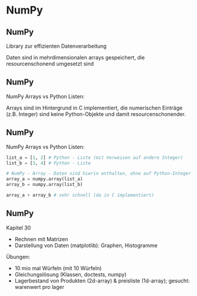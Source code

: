 # NumPy

## NumPy

Library zur effizienten Datenverarbeitung

Daten sind in mehrdimensionalen arrays gespeichert, die resourcenschonend umgesetzt sind

## NumPy

NumPy Arrays vs Python Listen:

Arrays sind im Hintergrund in C implementiert, die numerischen Einträge (z.B. Integer) sind keine Python-Objekte und damit resourcenschonender.

## NumPy

NumPy Arrays vs Python Listen:

```py
list_a = [1, 2] # Python - Liste (mit Verweisen auf andere Integer)
list_b = [3, 4] # Python - Liste

# NumPy - Array - Daten sind hierin enthalten, ohne auf Python-Integer zu verweisen
array_a = numpy.array(list_a)
array_b = numpy.array(list_b)

array_a + array_b # sehr schnell (da in C implementiert)
```

## NumPy

Kapitel 30

- Rechnen mit Matrizen
- Darstellung von Daten (matplotlib): Graphen, Histogramme

Übungen:

- 10 mio mal Würfeln (mit 10 Würfeln)
- Gleichungslösung (Klassen, doctests, numpy)
- Lagerbestand von Produkten (2d-array) & preisliste (1d-array); gesucht: warenwert pro lager

